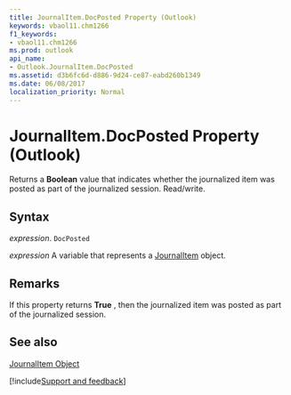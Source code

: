 ```yaml
---
title: JournalItem.DocPosted Property (Outlook)
keywords: vbaol11.chm1266
f1_keywords:
- vbaol11.chm1266
ms.prod: outlook
api_name:
- Outlook.JournalItem.DocPosted
ms.assetid: d3b6fc6d-d886-9d24-ce87-eabd260b1349
ms.date: 06/08/2017
localization_priority: Normal
---
```



# JournalItem.DocPosted Property (Outlook)

Returns a  **Boolean** value that indicates whether the journalized item was posted as part of the journalized session. Read/write.


## Syntax

_expression_. `DocPosted`

_expression_ A variable that represents a [JournalItem](./Outlook.JournalItem.md) object.


## Remarks

If this property returns  **True** , then the journalized item was posted as part of the journalized session.


## See also


[JournalItem Object](Outlook.JournalItem.md)

[!include[Support and feedback](~/includes/feedback-boilerplate.md)]